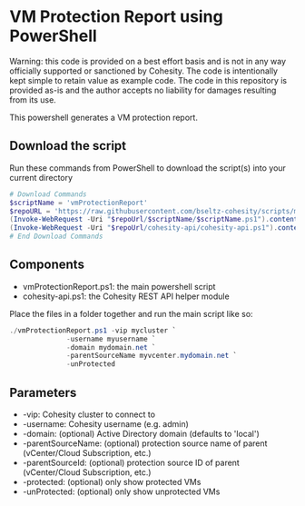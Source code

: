 # VM Protection Report using PowerShell

Warning: this code is provided on a best effort basis and is not in any way officially supported or sanctioned by Cohesity. The code is intentionally kept simple to retain value as example code. The code in this repository is provided as-is and the author accepts no liability for damages resulting from its use.

This powershell generates a VM protection report.

## Download the script

Run these commands from PowerShell to download the script(s) into your current directory

```powershell
# Download Commands
$scriptName = 'vmProtectionReport'
$repoURL = 'https://raw.githubusercontent.com/bseltz-cohesity/scripts/master/powershell'
(Invoke-WebRequest -Uri "$repoUrl/$scriptName/$scriptName.ps1").content | Out-File "$scriptName.ps1"; (Get-Content "$scriptName.ps1") | Set-Content "$scriptName.ps1"
(Invoke-WebRequest -Uri "$repoUrl/cohesity-api/cohesity-api.ps1").content | Out-File cohesity-api.ps1; (Get-Content cohesity-api.ps1) | Set-Content cohesity-api.ps1
# End Download Commands
```

## Components

* vmProtectionReport.ps1: the main powershell script
* cohesity-api.ps1: the Cohesity REST API helper module

Place the files in a folder together and run the main script like so:

```powershell
./vmProtectionReport.ps1 -vip mycluster `
              -username myusername `
              -domain mydomain.net `
              -parentSourceName myvcenter.mydomain.net `
              -unProtected
```

## Parameters

* -vip: Cohesity cluster to connect to
* -username: Cohesity username (e.g. admin)
* -domain: (optional) Active Directory domain (defaults to 'local')
* -parentSourceName: (optional) protection source name of parent (vCenter/Cloud Subscription, etc.)
* -parentSourceId: (optional) protection source ID of parent (vCenter/Cloud Subscription, etc.)
* -protected: (optional) only show protected VMs
* -unProtected: (optional) only show unprotected VMs
